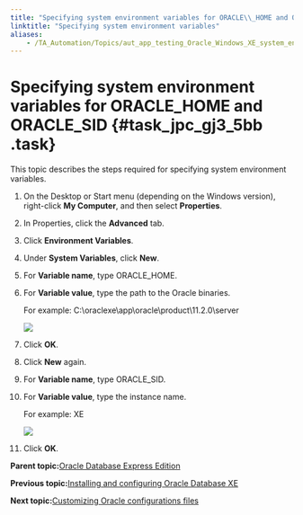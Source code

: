```yaml
--- 
title: "Specifying system environment variables for ORACLE\\_HOME and ORACLE\\_SID"
linktitle: "Specifying system environment variables"
aliases: 
    - /TA_Automation/Topics/aut_app_testing_Oracle_Windows_XE_system_environment_variables.html
---
```

# Specifying system environment variables for ORACLE\_HOME and ORACLE\_SID {#task_jpc_gj3_5bb .task}

This topic describes the steps required for specifying system environment variables.

1.  On the Desktop or Start menu \(depending on the Windows version\), right-click **My Computer**, and then select **Properties**.

2.  In Properties, click the **Advanced** tab.

3.  Click **Environment Variables**.

4.  Under **System Variables**, click **New**.

5.  For **Variable name**, type ORACLE\_HOME.

6.  For **Variable value**, type the path to the Oracle binaries.

    For example: C:\\oraclexe\\app\\oracle\\product\\11.2.0\\server

    ![](../Images/oracleHome_var.png)

7.  Click **OK**.

8.  Click **New** again.

9.  For **Variable name**, type ORACLE\_SID.

10. For **Variable value**, type the instance name.

    For example: XE

    ![](../Images/oracleSID_var.png)

11. Click **OK**.


**Parent topic:**[Oracle Database Express Edition](../../TA_Automation/Topics/aut_app_testing_Oracle_Windows_XE.html)

**Previous topic:**[Installing and configuring Oracle Database XE](../../TA_Automation/Topics/aut_app_testing_Oracle_Windows_XE_installation_configurations.html)

**Next topic:**[Customizing Oracle configurations files](../../TA_Automation/Topics/aut_app_testing_Oracle_Windows_XE_configurations_files.html)

